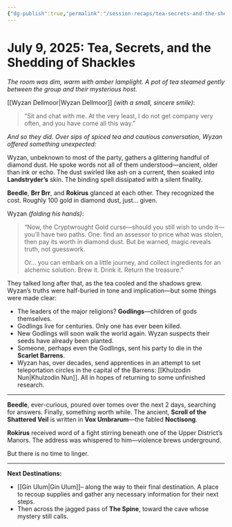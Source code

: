 ```yaml
---
{"dg-publish":true,"permalink":"/session-recaps/tea-secrets-and-the-shedding-of-shackles/"}
---
```


# July 9, 2025: Tea, Secrets, and the Shedding of Shackles

*The room was dim, warm with amber lamplight. A pot of tea steamed gently between the group and their mysterious host.*

[[Wyzan Dellmoor\|Wyzan Dellmoor]] _(with a small, sincere smile)_:
> “Sit and chat with me. At the very least, I do not get company very often, and you have come all this way.”

*And so they did. Over sips of spiced tea and cautious conversation, Wyzan offered something unexpected:*

Wyzan, unbeknown to most of the party, gathers a glittering handful of diamond dust. He spoke words not all of them understood—ancient, older than ink or echo. The dust swirled like ash on a current, then soaked into **Landstryder’s** skin. The binding spell dissipated with a silent finality.

**Beedle**, **Brr Brr**, and **Rokirus** glanced at each other. They recognized the cost. Roughly 100 gold in diamond dust, just… given.

Wyzan _(folding his hands)_:

> “Now, the Cryptwrought Gold curse—should you still wish to undo it—you’ll have two paths. One: find an assessor to price what was stolen, then pay its worth in diamond dust. But be warned, magic reveals truth, not guesswork.
> 
> Or… you can embark on a little journey, and collect ingredients for an alchemic solution. Brew it. Drink it. Return the treasure.”

They talked long after that, as the tea cooled and the shadows grew. Wyzan’s truths were half-buried in tone and implication—but some things were made clear:

- The leaders of the major religions? **Godlings**—children of gods themselves.
- Godlings live for centuries. Only one has ever been killed.
- New Godlings will soon walk the world again. Wyzan suspects their seeds have already been planted.
- Someone, perhaps even the Godlings, sent his party to die in the **Scarlet Barrens**.
- Wyzan has, over decades, send apprentices in an attempt to set teleportation circles in the capital of the Barrens: [[Khulzodin Nun\|Khulzodin Nun]]. All in hopes of returning to some unfinished research.

---
**Beedle**, ever-curious, poured over tomes over the next 2 days, searching for answers. Finally, something worth while. The ancient, **Scroll of the Shattered Veil** is written in **Vox Umbrarum**—the fabled **Noctisong**.

**Rokirus** received word of a fight stirring beneath one of the Upper District’s Manors. The address was whispered to him—violence brews underground.

But there is no time to linger.

---

**Next Destinations:**

- [[Gin Ulum\|Gin Ulum]]– along the way to their final destination. A place to recoup supplies and gather any necessary information for their next steps.
- Then across the jagged pass of **The Spine**, toward the cave whose mystery still calls.
